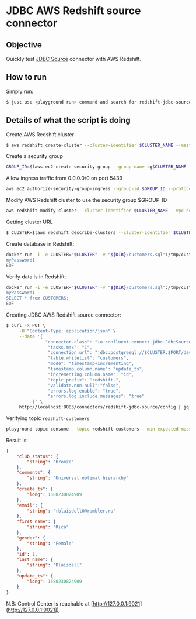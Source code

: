 # JDBC AWS Redshift source connector

## Objective

Quickly test [JDBC Source](https://docs.confluent.io/current/connect/kafka-connect-jdbc/source-connector/index.html) connector with AWS Redshift.

## How to run

Simply run:

```bash
$ just use <playground run> command and search for redshift-jdbc-source.sh in this folder
```
## Details of what the script is doing

Create AWS Redshift cluster

```bash
$ aws redshift create-cluster --cluster-identifier $CLUSTER_NAME --master-username masteruser --master-user-password myPassword1 --node-type dc2.large --cluster-type single-node --publicly-accessible
```

Create a security group

```bash
GROUP_ID=$(aws ec2 create-security-group --group-name sg$CLUSTER_NAME --description "playground aws redshift" | jq -r .GroupId)
```

Allow ingress traffic from 0.0.0.0/0 on port 5439

```bash
aws ec2 authorize-security-group-ingress --group-id $GROUP_ID --protocol tcp --port 5439 --cidr "0.0.0.0/0"
```

Modify AWS Redshift cluster to use the security group $GROUP_ID

```bash
aws redshift modify-cluster --cluster-identifier $CLUSTER_NAME --vpc-security-group-ids $GROUP_ID
```

Getting cluster URL

```bash
$ CLUSTER=$(aws redshift describe-clusters --cluster-identifier $CLUSTER_NAME | jq -r .Clusters[0].Endpoint.Address)
```

Create database in Redshift:

```bash
docker run -i -e CLUSTER="$CLUSTER" -v "${DIR}/customers.sql":/tmp/customers.sql debezium/postgres:15-alpine psql -h "$CLUSTER" -U "masteruser" -d "dev" -p "5439" -f "/tmp/customers.sql" << EOF
myPassword1
EOF
```

Verify data is in Redshift:

```bash
docker run -i -e CLUSTER="$CLUSTER" -v "${DIR}/customers.sql":/tmp/customers.sql debezium/postgres:15-alpine psql -h "$CLUSTER" -U "masteruser" -d "dev" -p "5439" << EOF
myPassword1
SELECT * from CUSTOMERS;
EOF
```

Creating JDBC AWS Redshift source connector:

```bash
$ curl -X PUT \
     -H "Content-Type: application/json" \
     --data '{
               "connector.class": "io.confluent.connect.jdbc.JdbcSourceConnector",
                "tasks.max": "1",
                "connection.url": "jdbc:postgresql://$CLUSTER:$PORT/dev?user=masteruser&password=myPassword1&ssl=false",
                "table.whitelist": "customers",
                "mode": "timestamp+incrementing",
                "timestamp.column.name": "update_ts",
                "incrementing.column.name": "id",
                "topic.prefix": "redshift-",
                "validate.non.null":"false",
                "errors.log.enable": "true",
                "errors.log.include.messages": "true"
          }' \
     http://localhost:8083/connectors/redshift-jdbc-source/config | jq .
```

Verifying topic `redshift-customers`

```bash
playground topic consume --topic redshift-customers --min-expected-messages 5 --timeout 60
```

Result is:

```json
{
    "club_status": {
        "string": "bronze"
    },
    "comments": {
        "string": "Universal optimal hierarchy"
    },
    "create_ts": {
        "long": 1580230824909
    },
    "email": {
        "string": "rblaisdell0@rambler.ru"
    },
    "first_name": {
        "string": "Rica"
    },
    "gender": {
        "string": "Female"
    },
    "id": 1,
    "last_name": {
        "string": "Blaisdell"
    },
    "update_ts": {
        "long": 1580230824909
    }
}
```

N.B: Control Center is reachable at [http://127.0.0.1:9021](http://127.0.0.1:9021])

